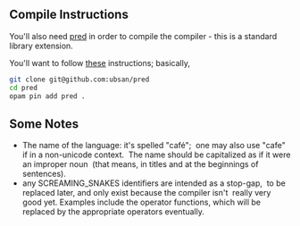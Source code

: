 Compile Instructions
---

You'll also need [pred] in order to compile the compiler - this is a
standard library extension.

You'll want to follow [these][opam-pin] instructions; basically,

```bash
git clone git@github.com:ubsan/pred
cd pred
opam pin add pred .
```

Some Notes
---

* The name of the language: it's spelled "café";
  one may also use "cafe" if in a non-unicode context.
  The name should be capitalized as if it were an improper noun
  (that means, in titles and at the beginnings of sentences).
* any SCREAMING_SNAKES identifiers are intended as a stop-gap,
  to be replaced later, and only exist because the compiler isn't
  really very good yet. Examples include the operator functions,
  which will be replaced by the appropriate operators eventually.
  
[pred]: https://www.github.com/ubsan/pred
[opam-pin]: https://opam.ocaml.org/doc/Packaging.html
